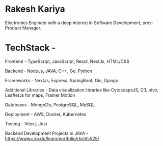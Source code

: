 # Rakesh Kariya
 Electronics Engineer with a deep interest in Software Development, prev-Product Manager.
                                                                                       
# TechStack -
Frontend - TypeScript, JavaScript, React, NextJs, HTML/CSS

Backend - NodeJs, JAVA, C++, Go, Python

Frameworks - NextJs, Express, SpringBoot, Gin, Django

Additional Libraries - Data visualization libraries like CytoscapeJS, D3, nivo, LeafletJs for maps, Framer Motion

Databases - MongoDb, PostgreSQL, MySQL

Deployment - AWS, Docker, Kubernetes

Testing - Vitest, Jest

Backend Development Projects in JAVA - https://www.crio.do/learn/portfolio/rkshfc525/


 
 
